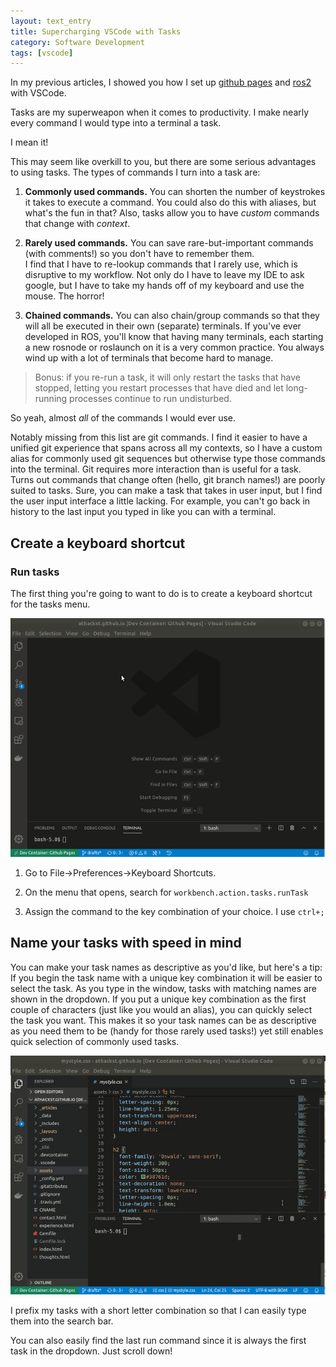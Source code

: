 ```yaml
---
layout: text_entry
title: Supercharging VSCode with Tasks
category: Software Development
tags: [vscode]
---
```


In my previous articles, I showed you how I set up [github pages](/articles/vscode_docker_github_pages.html) and [ros2](/articles/vscode_docker_ros2.html) with VSCode.

Tasks are my superweapon when it comes to productivity.  I make nearly every command I would type into a terminal a task.

I mean it!

This may seem like overkill to you, but there are some serious advantages to using tasks.  The types of commands I turn into a task are:

1. **Commonly used commands.** You can shorten the number of keystrokes it takes to execute a command.
    You could also do this with aliases, but what's the fun in that?  Also, tasks allow you to have _custom_ commands that change with _context_.

2. **Rarely used commands.** You can save rare-but-important commands (with comments!) so you don't have to remember them.  
   I find that I have to re-lookup commands that I rarely use, which is disruptive to my workflow.  Not only do I have to leave my IDE to ask google, but I have to take my hands off of my keyboard and use the mouse. The horror!

3. **Chained commands.**  You can also chain/group commands so that they will all be executed in their own (separate) terminals.
   If you've ever developed in ROS, you'll know that having many terminals, each starting a new rosnode or roslaunch on it is a very common practice.  You always wind up with a lot of terminals that become hard to manage.

>   Bonus: if you re-run a task, it will only restart the tasks that have stopped, letting you restart processes that have died and let long-running processes continue to run undisturbed.

So yeah, almost _all_ of the commands I would ever use.

Notably missing from this list are git commands.  I find it easier to have a unified git experience that spans across all my contexts, so I have a custom alias for commonly used git sequences but otherwise type those commands into the terminal.  Git requires more interaction than is useful for a task.  Turns out commands that change often (hello, git branch names!) are poorly suited to tasks.  Sure, you can make a task that takes in user input, but I find the user input interface a little lacking.  For example, you can't go back in history to the last input you typed in like you can with a terminal.

## Create a keyboard shortcut

### Run tasks

The first thing you're going to want to do is to create a keyboard shortcut for the tasks menu.

![vscode keyboard shortcut](/assets/img/vscode_keyboard_shortcuts.gif)

1. Go to File->Preferences->Keyboard Shortcuts.

2. On the menu that opens, search for `workbench.action.tasks.runTask`

3. Assign the command to the key combination of your choice.  I use `ctrl+;`

## Name your tasks with speed in mind

You can make your task names as descriptive as you'd like, but here's a tip:  If you begin the task name with a unique key combination it will be easier to select the task.  As you type in the window, tasks with matching names are shown in the dropdown.  If you put a unique key combination as the first couple of characters (just like you would an alias), you can quickly select the task you want.  This makes it so your task names can be as descriptive as you need them to be (handy for those rarely used tasks!) yet still enables quick selection of commonly used tasks.

![vscode run task](/assets/img/vscode_run_task.gif)

I prefix my tasks with a short letter combination so that I can easily type them into the search bar.

You can also easily find the last run command since it is always the first task in the dropdown.  Just scroll down!
